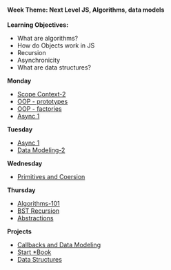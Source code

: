 <h4 class="weektheme">Week Theme: Next Level JS, Algorithms, data models</h4>


**Learning Objectives:**  
  * What are algorithms?  
  * How do Objects work in JS  
  * Recursion  
  * Asynchronicity   
  * What are data structures?  
    

**Monday**   
  * [Scope Context-2](https://github.com/jankeLearning/content-md/blob/master/js/03-scope-context-2.md)  
  * [OOP - prototypes](https://github.com/jankeLearning/content-md/blob/master/programming-and-paradigms/03-oop-prototypes.md) 
  * [OOP - factories](https://github.com/jankeLearning/content-md/blob/master/programming-and-paradigms/03-oop-factories.md)  
  * [Async 1](https://github.com/jankeLearning/content-md/blob/master/js/03-async-1.md)    

**Tuesday**   
  * [Async 1](https://github.com/jankeLearning/content-md/blob/master/js/03-async-1.md)    
  * [Data Modeling-2](https://github.com/jankeLearning/content-md/blob/master/app-design/03-data-modeling-2.md)  

**Wednesday**   
  * [Primitives and Coersion](https://github.com/jankeLearning/content-md/blob/master/js/03-primitives.md)   

**Thursday**  
  * [Algorithms-101](https://github.com/jankeLearning/content-md/blob/master/algorithms/03-algorithms-101.md)    
  * [BST Recursion](https://github.com/jankeLearning/content-md/blob/master/algorithms/03-BST-recursion.md)  
  * [Abstractions](https://github.com/jankeLearning/content-md/blob/master/programming-and-paradigms/03-abstractions.md)  
  
**Projects**   
  * [Callbacks and Data Modeling](https://github.com/jankeLearning/projects/tree/master/03-callbacks%2Bdata_models)  
  * [Start *Book](https://github.com/jankeLearning/projects/blob/master/star-book)  
  * [Data Structures](https://github.com/jankeLearning/projects/blob/master/03-data-structures) 

  